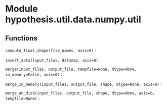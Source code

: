 Module hypothesis.util.data.numpy.util
======================================

Functions
---------

    
`compute_final_shape(file_names, axis=0)`
:   

    
`insert_data(input_files, datamap, axis=0)`
:   

    
`merge(input_files, output_file, tempfile=None, dtype=None, in_memory=False, axis=0)`
:   

    
`merge_in_memory(input_files, output_file, shape, dtype=None, axis=0)`
:   

    
`merge_on_disk(input_files, output_file, shape, dtype=None, axis=0, tempfile=None)`
: